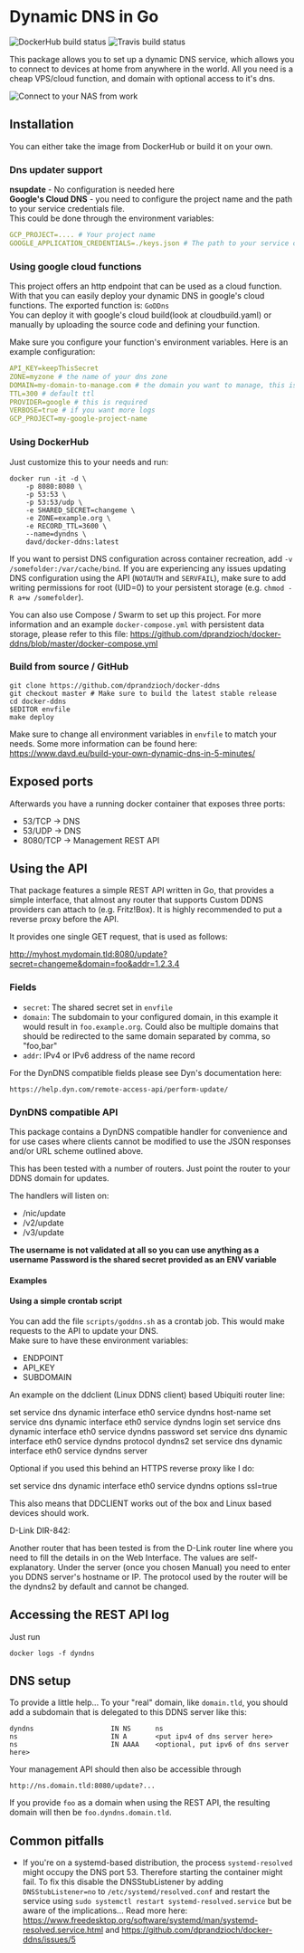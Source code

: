 # Dynamic DNS in Go

![DockerHub build status](https://dockerbuildbadges.quelltext.eu/status.svg?organization=sp0x&repository=go-ddns)
![Travis build status](https://travis-ci.com/sp0x/go-ddns.svg?branch=master)

This package allows you to set up a dynamic DNS service, which allows you to connect to
devices at home from anywhere in the world. 
All you need is a cheap VPS/cloud function, and domain with optional access to it's dns.

![Connect to your NAS from work](https://raw.githubusercontent.com/dprandzioch/docker-ddns/develop/connect-to-your-nas-from-work.png)

## Installation

You can either take the image from DockerHub or build it on your own.

### Dns updater support
**nsupdate** - No configuration is needed here  
**Google's Cloud DNS** - you need to configure the project name and the path to your service credentials file.  
This could be done through the environment variables:
```yaml
GCP_PROJECT=.... # Your project name
GOOGLE_APPLICATION_CREDENTIALS=./keys.json # The path to your service credentials.
```

### Using google cloud functions
This project offers an http endpoint that can be used as a cloud function.
With that you can easily deploy your dynamic DNS in google's cloud functions.
The exported function is: `GoDDns`  
You can deploy it with google's cloud build(look at cloudbuild.yaml) or manually by uploading the source code and defining your function.

Make sure you configure your function's environment variables. Here is an example configuration:
```yaml
API_KEY=keepThisSecret
ZONE=myzone # the name of your dns zone
DOMAIN=my-domain-to-manage.com # the domain you want to manage, this is optional
TTL=300 # default ttl
PROVIDER=google # this is required
VERBOSE=true # if you want more logs
GCP_PROJECT=my-google-project-name
```

### Using DockerHub

Just customize this to your needs and run:

```
docker run -it -d \
    -p 8080:8080 \
    -p 53:53 \
    -p 53:53/udp \
    -e SHARED_SECRET=changeme \
    -e ZONE=example.org \
    -e RECORD_TTL=3600 \
    --name=dyndns \
    davd/docker-ddns:latest
```

If you want to persist DNS configuration across container recreation, add `-v /somefolder:/var/cache/bind`. If you are experiencing any 
issues updating DNS configuration using the API (`NOTAUTH` and `SERVFAIL`), make sure to add writing permissions for root (UID=0) to your 
persistent storage (e.g. `chmod -R a+w /somefolder`).

You can also use Compose / Swarm to set up this project. For more information and an example `docker-compose.yml` with persistent data 
storage, please refer to this file: https://github.com/dprandzioch/docker-ddns/blob/master/docker-compose.yml

### Build from source / GitHub

```
git clone https://github.com/dprandzioch/docker-ddns
git checkout master # Make sure to build the latest stable release
cd docker-ddns
$EDITOR envfile
make deploy
```

Make sure to change all environment variables in `envfile` to match your needs. Some more information can be found here: 
https://www.davd.eu/build-your-own-dynamic-dns-in-5-minutes/

## Exposed ports

Afterwards you have a running docker container that exposes three ports:

* 53/TCP    -> DNS
* 53/UDP    -> DNS
* 8080/TCP  -> Management REST API


## Using the API

That package features a simple REST API written in Go, that provides a simple
interface, that almost any router that supports Custom DDNS providers can
attach to (e.g. Fritz!Box). It is highly recommended to put a reverse proxy
before the API.

It provides one single GET request, that is used as follows:

http://myhost.mydomain.tld:8080/update?secret=changeme&domain=foo&addr=1.2.3.4

### Fields

* `secret`: The shared secret set in `envfile`
* `domain`: The subdomain to your configured domain, in this example it would
   result in `foo.example.org`. Could also be multiple domains that should be
   redirected to the same domain separated by comma, so "foo,bar"
* `addr`: IPv4 or IPv6 address of the name record


For the DynDNS compatible fields please see Dyn's documentation here: 

```
https://help.dyn.com/remote-access-api/perform-update/
```

### DynDNS compatible API

This package contains a DynDNS compatible handler for convenience and for use cases
where clients cannot be modified to use the JSON responses and/or URL scheme outlined
above.

This has been tested with a number of routers. Just point the router to your DDNS domain
for updates.

The handlers will listen on:
* /nic/update
* /v2/update
* /v3/update


**The username is not validated at all so you can use anything as a username**
**Password is the shared secret provided as an ENV variable**

#### Examples

#### Using a simple crontab script
You can add the file `scripts/goddns.sh` as a crontab job. This would make requests to the 
API to update your DNS.  
Make sure to have these environment variables: 
- ENDPOINT
- API_KEY
- SUBDOMAIN

An example on the ddclient (Linux DDNS client) based Ubiquiti router line:

set service dns dynamic interface eth0 service dyndns host-name <your-ddns-hostname-to-be-updated>
set service dns dynamic interface eth0 service dyndns login <anything-as-username-is-not-validated>
set service dns dynamic interface eth0 service dyndns password <shared-secret>
set service dns dynamic interface eth0 service dyndns protocol dyndns2
set service dns dynamic interface eth0 service dyndns server <your-ddns-server>

Optional if you used this behind an HTTPS reverse proxy like I do:

set service dns dynamic interface eth0 service dyndns options ssl=true

This also means that DDCLIENT works out of the box and Linux based devices should work.

D-Link DIR-842:

Another router that has been tested is from the D-Link router line where you need to fill the 
details in on the Web Interface. The values are self-explanatory. Under the server (once you chosen Manual)
you need to enter you DDNS server's hostname or IP. The protocol used by the router will be the 
dyndns2 by default and cannot be changed.


## Accessing the REST API log

Just run

```
docker logs -f dyndns
```

## DNS setup

To provide a little help... To your "real" domain, like `domain.tld`, you
should add a subdomain that is delegated to this DDNS server like this:

```
dyndns                   IN NS      ns
ns                       IN A       <put ipv4 of dns server here>
ns                       IN AAAA    <optional, put ipv6 of dns server here>
```

Your management API should then also be accessible through

```
http://ns.domain.tld:8080/update?...
```

If you provide `foo` as a domain when using the REST API, the resulting domain
will then be `foo.dyndns.domain.tld`.

## Common pitfalls

* If you're on a systemd-based distribution, the process `systemd-resolved` might occupy the DNS port 53. Therefore starting the container might fail. To fix this disable the DNSStubListener by adding `DNSStubListener=no` to `/etc/systemd/resolved.conf` and restart the service using `sudo systemctl restart systemd-resolved.service` but be aware of the implications... Read more here: https://www.freedesktop.org/software/systemd/man/systemd-resolved.service.html and https://github.com/dprandzioch/docker-ddns/issues/5
